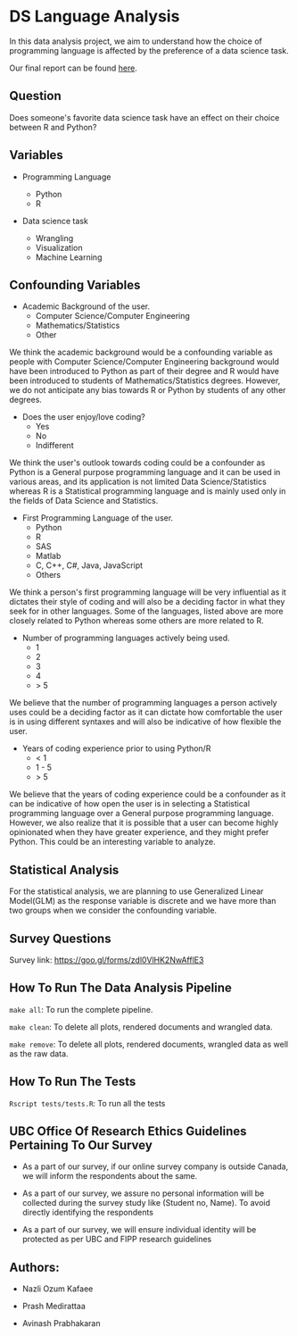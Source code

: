 # DS Language Analysis

In this data analysis project, we aim to understand how the choice of programming language is affected by the preference of a data science task. 

Our final report can be found [here](results/final_report.pdf).

## Question

Does someone's favorite data science task have an effect on their choice between R and Python?

## Variables

* Programming Language
	* Python
	* R

* Data science task
	* Wrangling
	* Visualization
	* Machine Learning


## Confounding Variables

* Academic Background of the user.
    * Computer Science/Computer Engineering
    * Mathematics/Statistics
    * Other

We think the academic background would be a confounding variable as people with Computer Science/Computer Engineering background would have been introduced to Python as part of their degree and R would have been introduced to students of Mathematics/Statistics degrees. However, we do not anticipate any bias towards R or Python by students of any other degrees.

* Does the user enjoy/love coding?
    * Yes
    * No
    * Indifferent

We think the user's outlook towards coding could be a confounder as Python is a General purpose programming language and it can be used in various areas, and its application is not limited Data Science/Statistics whereas R is a Statistical programming language and is mainly used only in the fields of Data Science and Statistics.

* First Programming Language of the user.
    * Python
    * R
    * SAS
    * Matlab
    * C, C++, C#, Java, JavaScript
    * Others

We think a person's first programming language will be very influential as it dictates their style of coding and will also be a deciding factor in what they seek for in other languages. Some of the languages, listed above are more closely related to Python whereas some others are more related to R.  


* Number of programming languages actively being used.
    * 1
    * 2
    * 3
    * 4
    * \> 5

We believe that the number of programming languages a person actively uses could be a deciding factor as it can dictate how comfortable the user is in using different syntaxes and will also be indicative of how flexible the user.

* Years of coding experience prior to using Python/R
    * < 1
    * 1 - 5
    * \> 5

We believe that the years of coding experience could be a confounder as it can be indicative of how open the user is in selecting a Statistical programming language over a General purpose programming language. However, we also realize that it is possible that a user can become highly opinionated when they have greater experience, and they might prefer Python. This could be an interesting variable to analyze.


## Statistical Analysis

For the statistical analysis, we are planning to use Generalized Linear Model(GLM) as the response variable is discrete and we have more than two groups when we consider the confounding variable.

## Survey Questions


 Survey link:  https://goo.gl/forms/zdl0VlHK2NwAfflE3
 

## How To Run The Data Analysis Pipeline

`make all`: To run the complete pipeline.

`make clean`: To delete all plots, rendered documents and wrangled data.

`make remove`: To delete all plots, rendered documents, wrangled data as well as the raw data.


## How To Run The Tests

`Rscript tests/tests.R`: To run all the tests

## UBC Office Of Research Ethics Guidelines Pertaining To Our Survey


* As a part of our survey, if our online survey company 
 is outside Canada, we will inform the respondents about the same.


*  As a part of our survey, we assure no personal information will be collected during the survey study like (Student no, Name). To avoid directly identifying the respondents

* As a part of our survey, we will ensure individual identity will be protected as per UBC and FIPP research guidelines



## Authors: 

- Nazli Ozum Kafaee

- Prash Medirattaa

- Avinash Prabhakaran
